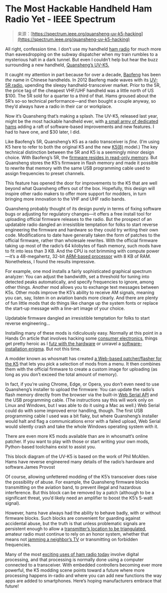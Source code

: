 <!--yml
category: 未分类
date: 2024-05-29 12:44:46
-->

# The Most Hackable Handheld Ham Radio Yet - IEEE Spectrum

> 来源：[https://spectrum.ieee.org/quansheng-uv-k5-hacking](https://spectrum.ieee.org/quansheng-uv-k5-hacking)

All right, confession time. I don’t use my handheld [ham radio](https://spectrum.ieee.org/ham-radio) for much more than eavesdropping on the subway dispatcher when my train rumbles to a mysterious halt in a dark tunnel. But even I couldn’t help but hear the buzz surrounding a new handheld, [Quansheng’s UV-K5.](http://en.qsfj.com/products/3002)

It caught my attention in part because for over a decade, [Baofeng](https://www.baofengradio.com/) has been *the* name in Chinese handhelds. In 2012 Baofeng made waves with its [UV-5R radio](https://en.wikipedia.org/wiki/Baofeng_UV-5R), upending the sleepy handheld-transceiver market. Prior to the 5R, the price tag of the cheapest VHF/UHF handheld was a little north of US $100\. The 5R sold for a quarter to a third of that. Hams groused about the 5R’s so-so technical performance—and then bought a couple anyway, so they’d always have a radio in their car or workplace.

Now it’s Quansheng that’s making a splash. The UV-K5, released last year, might be the most hackable handheld ever, with [a small army of dedicated hams](https://github.com/ludwich66/Quansheng_UV-K5_Wiki/wiki) adding a raft of software-based improvements and new features. I had to have one, and $30 later, I did.

Like Baofeng’s 5R, Quansheng’s K5 as a radio transceiver is *fine*. (I’m using K5 here to refer to both the original K5 and the new [K5(8)](http://en.qsfj.com/products/3268) model.) The key technical distinction between the 5R and K5 is a seemingly minor design choice. With Baofeng’s 5R, the [firmware resides in read-only memory](https://forums.radioreference.com/threads/can-uv5r-firmware-be-flashed.352644/). But Quansheng stores the K5’s firmware in flash memory and made it possible to rewrite that memory with the same USB programming cable used to assign frequencies to preset channels.

This feature has opened the door for improvements to the K5 that are well beyond what Quansheng offers out of the box. Hopefully, this design will inspire other radio makers to offer more support for modders, in turn bringing more innovation to the VHF and UHF radio bands.

Quansheng probably thought of its design purely in terms of fixing software bugs or adjusting for regulatory changes—it offers a free install tool for uploading official firmware releases to the radio. But the prospect of an updatable radio dangled an irresistible temptation for folks to start reverse engineering the firmware and hardware so they could try writing their own code. Modifications to date have generally taken the form of patches to the official firmware, rather than wholesale rewrites. With the official firmware taking up most of the radio’s 64 kilobytes of flash memory, such mods have to fit into less than 3 KB. And the CPU is not brimming with compute power—it’s a 48-megahertz, 32-bit [ARM-based processor](https://www.st.com/resource/en/datasheet/stm32g030c6.pdf) with 8 KB of RAM. Nonetheless, I found the results impressive.

For example, one mod installs a fairly sophisticated graphical spectrum analyzer: You can adjust the bandwidth, set a threshold for tuning into detected peaks automatically, and specify frequencies to ignore, among other things. Another mod allows you to exchange text messages between K5s. Other mods improve the K5’s ability to receive AM signals, meaning you can, say, listen in on aviation bands more clearly. And there are plenty of fun little mods that do things like change up the system fonts or replace the start-up message with a line-art image of your choice.

Updatable firmware dangled an irresistible temptation for folks to start reverse engineering…

Installing many of these mods is ridiculously easy. Normally at this point in a Hands On article that involves hacking some [consumer electronics](https://spectrum.ieee.org/topic/consumer-electronics/), things get pretty heroic as I [futz with the hardware](https://spectrum.ieee.org/how-to-bend-a-vintage-casio-keyboard) or unravel a [software-installation enigma](https://spectrum.ieee.org/watchy-the-hackable-50-smartwatch). But not this time.

A modder known as whosmatt has created [a Web-based patcher/flasher for the K5](https://whosmatt.github.io/uvmod/) that lets you pick a selection of mods from a menu. It then combines them with the official firmware to create a custom image for uploading (as long as you don’t exceed the total amount of memory).

In fact, if you’re using Chrome, Edge, or Opera, you don’t even need to use Quansheng’s installer to upload the firmware: You can update the radio’s flash memory directly from the browser via the built-in [Web Serial API](https://developer.chrome.com/docs/capabilities/serial) and the USB programming cable. (The instructions say this will work only on Linux and Windows, but I was able to do it using a Mac as well.) Web Serial could do with some improved error handling, though. The first USB programming cable I used was a bit flaky, but where Quansheng’s installer would halt and flag a communications error with a failed upload, Web Serial would silently crash and take the whole Windows operating system with it.

There are even more K5 mods available than are in whosmatt’s online patcher. If you want to play with those or start writing your own mods, Python-based toolchains exist to assist you.

This block diagram of the UV-K5 is based on the work of Phil McAllen. Hams have reverse engineered many details of the radio’s hardware and software.James Provost

Of course, allowing unfettered modding of the K5’s transceiver does raise the possibility of abuse. For example, the Quansheng firmware blocks transmitting on the aviation band, to prevent illegal and hazardous interference. But this block can be removed by a patch (although to be a significant threat, you’d likely need an amplifier to boost the K5’s 5-watt signal).

However, hams have always had the ability to behave badly, with or without firmware blocks. Such blocks are convenient for guarding against accidental abuse, but the truth is that unless problematic signals are persistent enough to allow a [transmitter’s location to be triangulated](https://www.fcc.gov/enforcement/areas/interference-resolution), amateur radio must continue to rely on an honor system, whether that means not [jamming a neighbor’s TV](https://www.arrl.org/files/file/Technology/Neighbor_Info/Neighbor_Info.pdf) or transmitting on forbidden frequencies.

Many of the most [exciting uses of ham radio today](https://spectrum.ieee.org/build-a-longdistance-data-network-using-ham-radio) involve digital processing, and that processing is normally done using a computer connected to a transceiver. With embedded controllers becoming ever more powerful, the K5 modding scene points toward a future where more processing happens in-radio and where you can add new functions the way apps are added to smartphones. Here’s hoping manufacturers embrace that future!